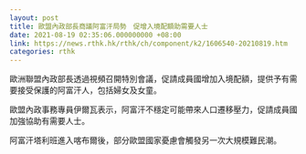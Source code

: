 ```yaml
---
layout: post
title: 歐盟內政部長商議阿富汗局勢　促增入境配額助需要人士
date: 2021-08-19 02:35:06.000000000 +08:00
link: https://news.rthk.hk/rthk/ch/component/k2/1606540-20210819.htm
categories: rthk
---
```


歐洲聯盟內政部長透過視頻召開特別會議，促請成員國增加入境配額，提供予有需要接受保護的阿富汗人，包括婦女及女童。

歐盟內政事務專員伊爾瓦表示，阿富汗不穩定可能帶來人口遷移壓力，促請成員國加強協助有需要人士。

阿富汗塔利班進入喀布爾後，部分歐盟國家憂慮會觸發另一次大規模難民潮。
